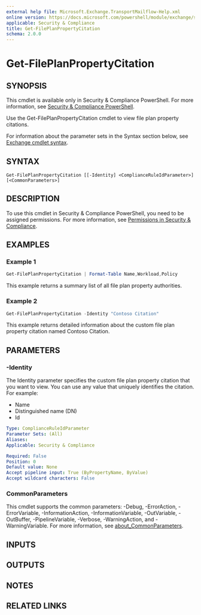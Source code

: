 ```yaml
---
external help file: Microsoft.Exchange.TransportMailflow-Help.xml
online version: https://docs.microsoft.com/powershell/module/exchange/set-fileplanpropertycitation
applicable: Security & Compliance
title: Get-FilePlanPropertyCitation
schema: 2.0.0
---
```


# Get-FilePlanPropertyCitation

## SYNOPSIS
This cmdlet is available only in Security & Compliance PowerShell. For more information, see [Security & Compliance PowerShell](https://docs.microsoft.com/powershell/exchange/scc-powershell).

Use the Get-FilePlanPropertyCitation cmdlet to view file plan property citations.

For information about the parameter sets in the Syntax section below, see [Exchange cmdlet syntax](https://docs.microsoft.com/powershell/exchange/exchange-cmdlet-syntax).

## SYNTAX

```
Get-FilePlanPropertyCitation [[-Identity] <ComplianceRuleIdParameter>] [<CommonParameters>]
```

## DESCRIPTION
To use this cmdlet in Security & Compliance PowerShell, you need to be assigned permissions. For more information, see [Permissions in Security & Compliance](https://go.microsoft.com/fwlink/p/?LinkId=511920).

## EXAMPLES

### Example 1
```powershell
Get-FilePlanPropertyCitation | Format-Table Name,Workload,Policy
```

This example returns a summary list of all file plan property authorities.

### Example 2
```powershell
Get-FilePlanPropertyCitation -Identity "Contoso Citation"
```

This example returns detailed information about the custom file plan property citation named Contoso Citation.

## PARAMETERS

### -Identity
The Identity parameter specifies the custom file plan property citation that you want to view. You can use any value that uniquely identifies the citation. For example:

- Name
- Distinguished name (DN)
- Id

```yaml
Type: ComplianceRuleIdParameter
Parameter Sets: (All)
Aliases:
Applicable: Security & Compliance

Required: False
Position: 0
Default value: None
Accept pipeline input: True (ByPropertyName, ByValue)
Accept wildcard characters: False
```

### CommonParameters
This cmdlet supports the common parameters: -Debug, -ErrorAction, -ErrorVariable, -InformationAction, -InformationVariable, -OutVariable, -OutBuffer, -PipelineVariable, -Verbose, -WarningAction, and -WarningVariable. For more information, see [about_CommonParameters](https://go.microsoft.com/fwlink/p/?LinkID=113216).

## INPUTS

## OUTPUTS

## NOTES

## RELATED LINKS
